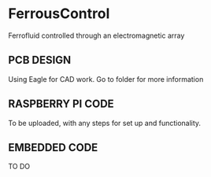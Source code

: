 # FerrousControl
Ferrofluid controlled through an electromagnetic array

## PCB DESIGN
Using Eagle for CAD work.  Go to folder for more information

## RASPBERRY PI CODE
To be uploaded, with any steps for set up and functionality.

## EMBEDDED CODE
TO DO
